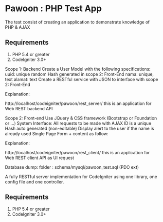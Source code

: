 # Pawoon : PHP Test App
The test consist of creating an application to demonstrate knowledge of PHP & AJAX

## Requirements

1. PHP 5.4 or greater
2. CodeIgniter 3.0+

Scope 1: Backend
Create a User Model with the following specifications:
uuid: unique random Hash generated in scope 2: Front-End
nama: unique, text
alamat: text
Create a RESTful service with JSON to interface with scope 2: Front-End

Explanation:

http://localhost/codeigniter/pawoon/rest_server/
this is an application for Web REST backend API


Scope 2: Front-end
Use JQuery & CSS framework (Bootstrap or Foundation or …)
System Interface:
All requests to be made with AJAX
ID is a unique Hash auto generated (non-editable)
Display alert to the user if the name is already used
Single Page Form + content as follow:

Explanation:

http://localhost/codeigniter/pawoon/rest_client/
this is an application for Web REST client API as UI request

Database dump:
folder : schema/mysql/pawoon_test.sql (PDO ext)


A fully RESTful server implementation for CodeIgniter using one library, one
config file and one controller.

## Requirements

1. PHP 5.4 or greater
2. CodeIgniter 3.0+
